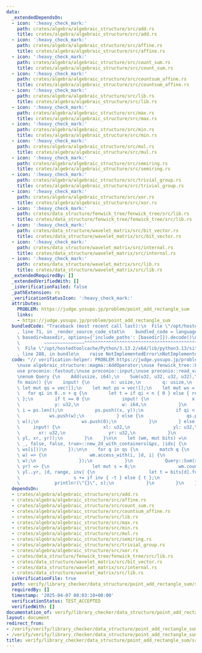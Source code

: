 ```yaml
---
data:
  _extendedDependsOn:
  - icon: ':heavy_check_mark:'
    path: crates/algebra/algebraic_structure/src/add.rs
    title: crates/algebra/algebraic_structure/src/add.rs
  - icon: ':heavy_check_mark:'
    path: crates/algebra/algebraic_structure/src/affine.rs
    title: crates/algebra/algebraic_structure/src/affine.rs
  - icon: ':heavy_check_mark:'
    path: crates/algebra/algebraic_structure/src/count_sum.rs
    title: crates/algebra/algebraic_structure/src/count_sum.rs
  - icon: ':heavy_check_mark:'
    path: crates/algebra/algebraic_structure/src/countsum_affine.rs
    title: crates/algebra/algebraic_structure/src/countsum_affine.rs
  - icon: ':heavy_check_mark:'
    path: crates/algebra/algebraic_structure/src/lib.rs
    title: crates/algebra/algebraic_structure/src/lib.rs
  - icon: ':heavy_check_mark:'
    path: crates/algebra/algebraic_structure/src/max.rs
    title: crates/algebra/algebraic_structure/src/max.rs
  - icon: ':heavy_check_mark:'
    path: crates/algebra/algebraic_structure/src/min.rs
    title: crates/algebra/algebraic_structure/src/min.rs
  - icon: ':heavy_check_mark:'
    path: crates/algebra/algebraic_structure/src/mul.rs
    title: crates/algebra/algebraic_structure/src/mul.rs
  - icon: ':heavy_check_mark:'
    path: crates/algebra/algebraic_structure/src/semiring.rs
    title: crates/algebra/algebraic_structure/src/semiring.rs
  - icon: ':heavy_check_mark:'
    path: crates/algebra/algebraic_structure/src/trivial_group.rs
    title: crates/algebra/algebraic_structure/src/trivial_group.rs
  - icon: ':heavy_check_mark:'
    path: crates/algebra/algebraic_structure/src/xor.rs
    title: crates/algebra/algebraic_structure/src/xor.rs
  - icon: ':heavy_check_mark:'
    path: crates/data_structure/fenwick_tree/fenwick_tree/src/lib.rs
    title: crates/data_structure/fenwick_tree/fenwick_tree/src/lib.rs
  - icon: ':heavy_check_mark:'
    path: crates/data_structure/wavelet_matrix/src/bit_vector.rs
    title: crates/data_structure/wavelet_matrix/src/bit_vector.rs
  - icon: ':heavy_check_mark:'
    path: crates/data_structure/wavelet_matrix/src/internal.rs
    title: crates/data_structure/wavelet_matrix/src/internal.rs
  - icon: ':heavy_check_mark:'
    path: crates/data_structure/wavelet_matrix/src/lib.rs
    title: crates/data_structure/wavelet_matrix/src/lib.rs
  _extendedRequiredBy: []
  _extendedVerifiedWith: []
  _isVerificationFailed: false
  _pathExtension: rs
  _verificationStatusIcon: ':heavy_check_mark:'
  attributes:
    PROBLEM: https://judge.yosupo.jp/problem/point_add_rectangle_sum
    links:
    - https://judge.yosupo.jp/problem/point_add_rectangle_sum
  bundledCode: "Traceback (most recent call last):\n  File \"/opt/hostedtoolcache/Python/3.13.2/x64/lib/python3.13/site-packages/onlinejudge_verify/documentation/build.py\"\
    , line 71, in _render_source_code_stat\n    bundled_code = language.bundle(stat.path,\
    \ basedir=basedir, options={'include_paths': [basedir]}).decode()\n          \
    \         ~~~~~~~~~~~~~~~^^^^^^^^^^^^^^^^^^^^^^^^^^^^^^^^^^^^^^^^^^^^^^^^^^^^^^^^^^^^^^^^^^\n\
    \  File \"/opt/hostedtoolcache/Python/3.13.2/x64/lib/python3.13/site-packages/onlinejudge_verify/languages/rust.py\"\
    , line 288, in bundle\n    raise NotImplementedError\nNotImplementedError\n"
  code: "// verification-helper: PROBLEM https://judge.yosupo.jp/problem/point_add_rectangle_sum\n\
    \nuse algebraic_structure::magma::AddOperator;\nuse fenwick_tree::FenwickTree;\n\
    use proconio::fastout;\nuse proconio::input;\nuse proconio::read_value;\nuse wavelet_matrix::WaveletMatrix2D;\n\
    \nenum Query {\n    Add(usize, i64),\n    Sum(u32, u32, u32, u32),\n}\n\n#[fastout]\n\
    fn main() {\n    input! {\n        n: usize,\n        q: usize,\n    }\n\n   \
    \ let mut qs = vec![];\n    let mut ps = vec![];\n    let mut ws = vec![];\n \
    \   for qi in 0..n + q {\n        let t = if qi < n { 0 } else { read_value!(usize)\
    \ };\n        if t == 0 {\n            input! {\n                x: u32,\n   \
    \             y: u32,\n                w: i64,\n            }\n            let\
    \ i = ps.len();\n            ps.push((x, y));\n            if qi < n {\n     \
    \           ws.push(w);\n            } else {\n                qs.push(Query::Add(i,\
    \ w));\n                ws.push(0);\n            }\n        } else {\n       \
    \     input! {\n                xl: u32,\n                yl: u32,\n         \
    \       xr: u32,\n                yr: u32,\n            }\n            qs.push(Query::Sum(xl,\
    \ yl, xr, yr));\n        }\n    }\n\n    let (wm, mut bits) =\n        WaveletMatrix2D::<_,\
    \ _, false, false, true>::new_2d_with_containers(&ps, |idx| {\n            FenwickTree::<AddOperator<i64>>::from_iter(idx.iter().map(|&i|\
    \ ws[i]))\n        });\n\n    for q in qs {\n        match q {\n            Query::Add(i,\
    \ w) => {\n                wm.access_with(i, |d, i| {\n                    bits[d].add(i,\
    \ w);\n                });\n            }\n            Query::Sum(xl, yl, xr,\
    \ yr) => {\n                let mut s = 0;\n                wm.count_with(xl..xr,\
    \ yl..yr, |d, range, inv| {\n                    let t = bits[d].fold(range);\n\
    \                    s += if inv { -t } else { t };\n                });\n   \
    \             println!(\"{}\", s);\n            }\n        }\n    }\n}\n"
  dependsOn:
  - crates/algebra/algebraic_structure/src/add.rs
  - crates/algebra/algebraic_structure/src/affine.rs
  - crates/algebra/algebraic_structure/src/count_sum.rs
  - crates/algebra/algebraic_structure/src/countsum_affine.rs
  - crates/algebra/algebraic_structure/src/lib.rs
  - crates/algebra/algebraic_structure/src/max.rs
  - crates/algebra/algebraic_structure/src/min.rs
  - crates/algebra/algebraic_structure/src/mul.rs
  - crates/algebra/algebraic_structure/src/semiring.rs
  - crates/algebra/algebraic_structure/src/trivial_group.rs
  - crates/algebra/algebraic_structure/src/xor.rs
  - crates/data_structure/fenwick_tree/fenwick_tree/src/lib.rs
  - crates/data_structure/wavelet_matrix/src/bit_vector.rs
  - crates/data_structure/wavelet_matrix/src/internal.rs
  - crates/data_structure/wavelet_matrix/src/lib.rs
  isVerificationFile: true
  path: verify/library_checker/data_structure/point_add_rectangle_sum/src/main.rs
  requiredBy: []
  timestamp: '2025-04-07 08:03:10+00:00'
  verificationStatus: TEST_ACCEPTED
  verifiedWith: []
documentation_of: verify/library_checker/data_structure/point_add_rectangle_sum/src/main.rs
layout: document
redirect_from:
- /verify/verify/library_checker/data_structure/point_add_rectangle_sum/src/main.rs
- /verify/verify/library_checker/data_structure/point_add_rectangle_sum/src/main.rs.html
title: verify/library_checker/data_structure/point_add_rectangle_sum/src/main.rs
---
```

